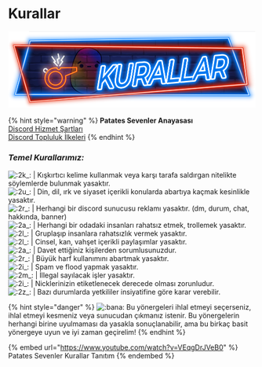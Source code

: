 # Kurallar

![](<../.gitbook/assets/image (19).png>)

{% hint style="warning" %}
**Patates Sevenler Anayasası**\
[Discord Hizmet Şartları](https://discord.com/terms)\
[Discord Topluluk İlkeleri](https://discord.com/guidelines)
{% endhint %}

### _**Temel Kurallarımız:**_&#x20;

<img src="https://cdn.discordapp.com/emojis/776085341400334346.png?v=1" alt=":2k_:" data-size="line"> | Kışkırtıcı kelime kullanmak veya karşı tarafa saldırgan nitelikte söylemlerde bulunmak yasaktır. \
<img src="https://cdn.discordapp.com/emojis/776085389270056971.png?v=1" alt=":2u_:" data-size="line"> | Din, dil, ırk ve siyaset içerikli konularda abartıya kaçmak kesinlikle yasaktır. \
<img src="https://cdn.discordapp.com/emojis/776085367648288790.png?v=1" alt=":2r_:" data-size="line">  | Herhangi bir discord sunucusu reklamı yasaktır. (dm, durum, chat, hakkında, banner)\
<img src="https://cdn.discordapp.com/emojis/776085294453751828.png?v=1" alt=":2a_:" data-size="line"> | Herhangi bir odadaki insanları rahatsız etmek, trollemek yasaktır. \
<img src="https://cdn.discordapp.com/emojis/776083331422486529.png?v=1" alt=":2l_:" data-size="line">  | Gruplaşıp insanlara rahatsızlık vermek yasaktır. \
<img src="https://cdn.discordapp.com/emojis/776083331422486529.png?v=1" alt=":2l_:" data-size="line">  | Cinsel, kan, vahşet içerikli paylaşımlar yasaktır. \
<img src="https://cdn.discordapp.com/emojis/776085294453751828.png?v=1" alt=":2a_:" data-size="line"> | Davet ettiğiniz kişilerden sorumlusunuzdur. \
<img src="https://cdn.discordapp.com/emojis/776085367648288790.png?v=1" alt=":2r_:" data-size="line">  | Büyük harf kullanımını abartmak yasaktır. \
<img src="https://cdn.discordapp.com/emojis/776083350934257664.png?v=1" alt=":2i_:" data-size="line">    | Spam ve flood yapmak yasaktır. \
<img src="https://cdn.discordapp.com/emojis/776085348827922453.png?v=1" alt=":2m_:" data-size="line"> | İllegal sayılacak işler yasaktır. \
<img src="https://cdn.discordapp.com/emojis/776083350934257664.png?v=1" alt=":2i_:" data-size="line">    | Nicklerinizin etiketlenecek derecede olması zorunludur. \
<img src="https://cdn.discordapp.com/emojis/776099755691737099.png?v=1" alt=":2z_:" data-size="line">   | Bazı durumlarda yetkililer insiyatifine göre karar verebilir.

{% hint style="danger" %}
&#x20;<img src="https://cdn.discordapp.com/emojis/794377438259707914.gif?v=1" alt=":bana:" data-size="line"> Bu yönergeleri ihlal etmeyi seçerseniz, ihlal etmeyi kesmeniz veya sunucudan çıkmanız istenir. Bu yönergelerin herhangi birine uyulmaması da yasakla sonuçlanabilir, ama bu birkaç basit yönergeye uyun ve iyi zaman geçirelim!
{% endhint %}

{% embed url="https://www.youtube.com/watch?v=VEqgDrJVeB0" %}
Patates Sevenler Kurallar Tanıtım
{% endembed %}
